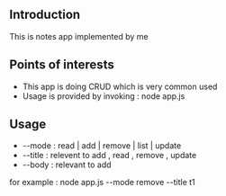 <h2>Introduction</h2>
This is notes app implemented by me


<h2>Points of interests</h2>
<ul>
<li>This app is doing CRUD which is very common used</li>
<li>Usage is provided by invoking : node app.js</li>
</ul>


<h2>Usage </h2>
<ul>
<li>--mode : read | add | remove | list | update</li>
<li>--title : relevent to add , read , remove , update
<li>--body : relevant to add</li>
</ul>

for example : node app.js --mode remove --title t1
